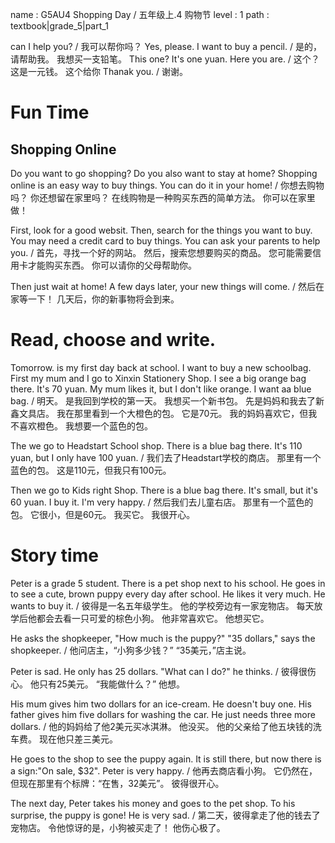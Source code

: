 name : G5AU4 Shopping Day / 五年级上.4 购物节
level : 1
path : textbook|grade_5|part_1

can I help you? / 我可以帮你吗？
Yes, please. I want to buy a pencil. / 是的，请帮助我。 我想买一支铅笔。
This one? It's one yuan. Here you are. / 这个？ 这是一元钱。 这个给你 
Thanak you. / 谢谢。

# Fun Time

## Shopping Online

Do you want to go shopping? Do you also want to stay at home? Shopping online is an easy way to buy things. You can do it in your home! / 你想去购物吗？ 你还想留在家里吗？ 在线购物是一种购买东西的简单方法。 你可以在家里做！

First, look for a good websit. Then, search for the things you want to buy. You may need a credit card to buy things. You can ask your parents to help you. / 首先，寻找一个好的网站。 然后，搜索您想要购买的商品。 您可能需要信用卡才能购买东西。 你可以请你的父母帮助你。

Then just wait at home! A few days later, your new things will come. / 然后在家等一下！ 几天后，你的新事物将会到来。

# Read, choose and write. 

Tomorrow. is my first day back at school. I want to buy a new schoolbag. First my mum and I go to Xinxin Stationery Shop. I see a big orange bag there. It's 70 yuan. My mum likes it, but I don't like orange. I want aa blue bag. / 明天。 是我回到学校的第一天。 我想买一个新书包。 先是妈妈和我去了新鑫文具店。 我在那里看到一个大橙色的包。 它是70元。 我的妈妈喜欢它，但我不喜欢橙色。 我想要一个蓝色的包。

The we go to Headstart School shop. There is a blue bag there. It's 110 yuan, but I only have 100 yuan. / 我们去了Headstart学校的商店。 那里有一个蓝色的包。 这是110元，但我只有100元。

Then we go to Kids right Shop. There is a blue bag there. It's small, but it's 60 yuan. I buy it. I'm very happy. / 然后我们去儿童右店。 那里有一个蓝色的包。 它很小，但是60元。 我买它。 我很开心。

# Story time

Peter is a grade 5 student. There is a pet shop next to his school. He goes in to see a cute, brown puppy every day after school. He likes it very much. He wants to buy it. / 彼得是一名五年级学生。 他的学校旁边有一家宠物店。 每天放学后他都会去看一只可爱的棕色小狗。 他非常喜欢它。 他想买它。

He asks the shopkeeper, "How much is the puppy?" "35 dollars," says the shopkeeper. / 他问店主，“小狗多少钱？” “35美元，”店主说。

Peter is sad. He only has 25 dollars. "What can I do?" he thinks.  / 彼得很伤心。 他只有25美元。 “我能做什么？” 他想。

His mum gives him two dollars for an ice-cream. He doesn't buy one. His father gives him five dollars for washing the car. He just needs three more dollars. / 他的妈妈给了他2美元买冰淇淋。 他没买。 他的父亲给了他五块钱的洗车费。 现在他只差三美元。

He goes to the shop to see the puppy again. It is still there, but now there is a sign:"On sale, $32". Peter is very happy. / 他再去商店看小狗。 它仍然在，但现在那里有个标牌：“在售，32美元”。 彼得很开心。

The next day, Peter takes his money and goes to the pet shop. To his surprise, the puppy is gone! He is very sad. / 第二天，彼得拿走了他的钱去了宠物店。 令他惊讶的是，小狗被买走了！ 他伤心极了。
